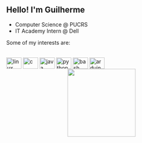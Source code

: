 ## Hello! I'm Guilherme

- Computer Science @ PUCRS
- IT Academy Intern @ Dell

Some of my interests are:

<div style="display: inline_block"><br>
  <img align="center" alt="linux" height="30" width="40" src="https://cdn.jsdelivr.net/gh/devicons/devicon/icons/linux/linux-plain.svg" />
  <img align="center" alt="c" height="30" width="40" src="https://cdn.jsdelivr.net/gh/devicons/devicon/icons/c/c-line.svg" />
  <img align="center" alt="java" height="30" width="40" src="https://cdn.jsdelivr.net/gh/devicons/devicon/icons/java/java-original.svg" />
  <img align="center" alt="python" height="30" width="40" src="https://cdn.jsdelivr.net/gh/devicons/devicon/icons/python/python-original.svg" />
  <img align="center" alt="bash" height="30" width="40" src="https://cdn.jsdelivr.net/gh/devicons/devicon/icons/bash/bash-original.svg" />
  <img align="center" alt="arduino" height="30" width="40" src="https://cdn.jsdelivr.net/gh/devicons/devicon/icons/arduino/arduino-plain.svg" />
</div>

<div align="center">
  <a href="https://github.com/gcvieira">
  <img height="180em" src="https://github-readme-stats.vercel.app/api?username=gcvieira&show_icons=true&theme=dark&include_all_commits=true&count_private=true"/>
</div>
